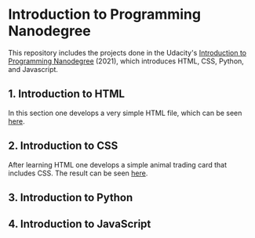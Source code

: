 # Introduction to Programming Nanodegree

This repository includes the projects done in the Udacity's [Introduction to Programming Nanodegree](https://www.udacity.com/course/intro-to-programming-nanodegree--nd000) (2021), which introduces HTML, CSS, Python, and Javascript.


## 1. Introduction to HTML
In this section one develops a very simple HTML file, which can be seen [here](https://github.com/pfrazao/udacity-introduction-to-programming/blob/main/01%20HTML/notes.html).

## 2. Introduction to CSS
After learning HTML one develops a simple animal trading card that includes CSS. The result can be seen [here](https://github.com/pfrazao/udacity-introduction-to-programming/tree/main/02%20CSS).


## 3. Introduction to Python


## 4. Introduction to JavaScript
